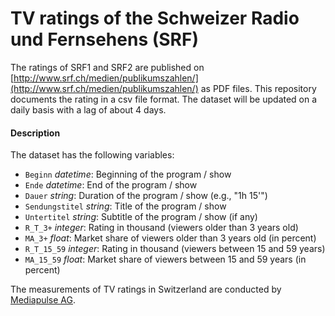 # TV ratings of the Schweizer Radio und Fernsehens (SRF)

The ratings of SRF1 and SRF2 are published on [http://www.srf.ch/medien/publikumszahlen/](http://www.srf.ch/medien/publikumszahlen/) as PDF files. This repository documents the rating in a csv file format. The dataset will be updated on a daily basis with a lag of about 4 days.

#### Description
The dataset has the following variables:

- `Beginn` *datetime*: Beginning of the program / show
- `Ende` *datetime*: End of the program / show
- `Dauer` *string*: Duration of the program / show (e.g., "1h 15'")
- `Sendungstitel` *string*: Title of the program / show
- `Untertitel` *string*: Subtitle of the program / show (if any)
- `R_T_3+` *integer*: Rating in thousand (viewers older than 3 years old)
- `MA_3+` *float*: Market share of viewers older than 3 years old (in percent)
- `R_T_15_59` *integer*: Rating in thousand (viewers between 15 and 59 years)
- `MA_15_59` *float*: Market share of viewers between 15 and 59 years (in percent)

The measurements of TV ratings in Switzerland are conducted by [Mediapulse AG](https://www.mediapulse.ch).
